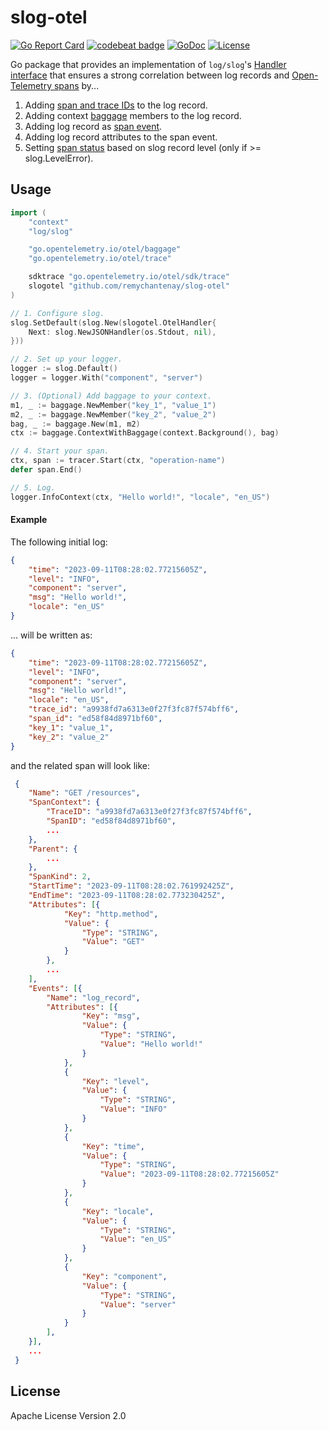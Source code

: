 # slog-otel
[![Go Report Card](https://goreportcard.com/badge/github.com/remychantenay/slog-otel)](https://goreportcard.com/report/github.com/remychantenay/slog-otel)
[![codebeat badge](https://codebeat.co/badges/33ebce8f-9681-4c9c-8c43-f9ab4f197d9e)](https://codebeat.co/projects/github-com-remychantenay-slog-otel-main)
[![GoDoc](https://godoc.org/github.com/remychantenay/slog-otel?status.svg)](https://godoc.org/github.com/remychantenay/slog-otel)
[![License](https://img.shields.io/badge/License-Apache%202.0-blue.svg)](https://opensource.org/licenses/Apache-2.0)

Go package that provides an implementation of `log/slog`'s [Handler interface](https://pkg.go.dev/log/slog#Handler) that ensures a strong correlation between log records and [Open-Telemetry spans](https://opentelemetry.io/docs/concepts/signals/traces/#spans) by...

1. Adding [span and trace IDs](https://opentelemetry.io/docs/concepts/signals/traces/#span-context) to the log record.
2. Adding context [baggage](https://opentelemetry.io/docs/concepts/signals/baggage/) members to the log record.
3. Adding log record as [span event](https://opentelemetry.io/docs/concepts/signals/traces/#span-events).
4. Adding log record attributes to the span event.
5. Setting [span status](https://opentelemetry.io/docs/concepts/signals/traces/#span-status) based on slog record level (only if >= slog.LevelError).

## Usage
```go
import (
    "context"
    "log/slog"

    "go.opentelemetry.io/otel/baggage"
    "go.opentelemetry.io/otel/trace"

    sdktrace "go.opentelemetry.io/otel/sdk/trace"
    slogotel "github.com/remychantenay/slog-otel"
)

// 1. Configure slog.
slog.SetDefault(slog.New(slogotel.OtelHandler{
    Next: slog.NewJSONHandler(os.Stdout, nil),
}))

// 2. Set up your logger.
logger := slog.Default()
logger = logger.With("component", "server")

// 3. (Optional) Add baggage to your context.
m1, _ := baggage.NewMember("key_1", "value_1")
m2, _ := baggage.NewMember("key_2", "value_2")
bag, _ := baggage.New(m1, m2)
ctx := baggage.ContextWithBaggage(context.Background(), bag)

// 4. Start your span.
ctx, span := tracer.Start(ctx, "operation-name")
defer span.End()

// 5. Log.
logger.InfoContext(ctx, "Hello world!", "locale", "en_US")
```

#### Example
The following initial log:
```json
{
    "time": "2023-09-11T08:28:02.77215605Z",
    "level": "INFO",
    "component": "server",
    "msg": "Hello world!",
    "locale": "en_US"
}
```
... will be written as:
```json
{
    "time": "2023-09-11T08:28:02.77215605Z",
    "level": "INFO",
    "component": "server",
    "msg": "Hello world!",
    "locale": "en_US",
    "trace_id": "a9938fd7a6313e0f27f3fc87f574bff6",
    "span_id": "ed58f84d8971bf60",
    "key_1": "value_1",
    "key_2": "value_2"
}
```

and the related span will look like:
```json
 {
 	"Name": "GET /resources",
 	"SpanContext": {
 		"TraceID": "a9938fd7a6313e0f27f3fc87f574bff6",
 		"SpanID": "ed58f84d8971bf60",
 		...
 	},
 	"Parent": {
 		...
 	},
 	"SpanKind": 2,
 	"StartTime": "2023-09-11T08:28:02.761992425Z",
 	"EndTime": "2023-09-11T08:28:02.773230425Z",
 	"Attributes": [{
 			"Key": "http.method",
 			"Value": {
 				"Type": "STRING",
 				"Value": "GET"
 			}
 		},
		...
 	],
 	"Events": [{
 		"Name": "log_record",
 		"Attributes": [{
 				"Key": "msg",
 				"Value": {
 					"Type": "STRING",
 					"Value": "Hello world!"
 				}
 			},
 			{
 				"Key": "level",
 				"Value": {
 					"Type": "STRING",
 					"Value": "INFO"
 				}
 			},
 			{
 				"Key": "time",
 				"Value": {
 					"Type": "STRING",
 					"Value": "2023-09-11T08:28:02.77215605Z"
 				}
 			},
 			{
 				"Key": "locale",
 				"Value": {
 					"Type": "STRING",
 					"Value": "en_US"
 				}
 			},
 			{
 				"Key": "component",
 				"Value": {
 					"Type": "STRING",
 					"Value": "server"
 				}
 			}
 		],
 	}],
 	...
 }
```

## License
Apache License Version 2.0
